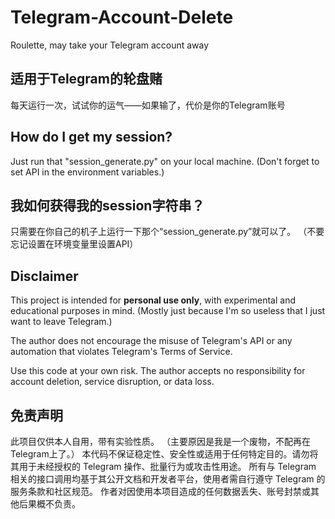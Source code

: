 # Telegram-Account-Delete
Roulette, may take your Telegram account away

## 适用于Telegram的轮盘赌
每天运行一次，试试你的运气——如果输了，代价是你的Telegram账号

## How do I get my session?
Just run that "session_generate.py" on your local machine.
(Don't forget to set API in the environment variables.)

## 我如何获得我的session字符串？
只需要在你自己的机子上运行一下那个“session_generate.py”就可以了。
（不要忘记设置在环境变量里设置API）

## Disclaimer

This project is intended for **personal use only**, with experimental and educational purposes in mind. (Mostly just because I'm so useless that I just want to leave Telegram.)

The author does not encourage the misuse of Telegram's API or any automation that violates Telegram's Terms of Service.

Use this code at your own risk. The author accepts no responsibility for account deletion, service disruption, or data loss.


## 免责声明
此项目仅供本人自用，带有实验性质。 （主要原因是我是一个废物，不配再在Telegram上了。）
本代码不保证稳定性、安全性或适用于任何特定目的。请勿将其用于未经授权的 Telegram 操作、批量行为或攻击性用途。
所有与 Telegram 相关的接口调用均基于其公开文档和开发者平台，使用者需自行遵守 Telegram 的服务条款和社区规范。
作者对因使用本项目造成的任何数据丢失、账号封禁或其他后果概不负责。